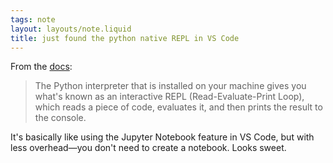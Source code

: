 ```yaml
---
tags: note
layout: layouts/note.liquid
title: just found the python native REPL in VS Code
---
```


From the [docs](https://code.visualstudio.com/docs/python/run):

> The Python interpreter that is installed on your machine gives you what's known as an interactive REPL (Read-Evaluate-Print Loop), which reads a piece of code, evaluates it, and then prints the result to the console.

It's basically like using the Jupyter Notebook feature in VS Code, but with less overhead—you don't need to create a notebook.  Looks sweet.
